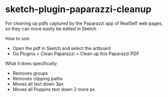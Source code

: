 # sketch-plugin-paparazzi-cleanup
For cleaning up pdfs captured by the Paparazzi app of RealSelf web pages, so they can more easily be edited in Sketch.

How to use:
  - Open the pdf in Sketch and select the artboard
  - Go Plugins > Clean Paparazzi > Clean up this Paparazzi PDF

What it does specifically:
  - Removes groups
  - Removes clipping paths
  - Moves all text down 3px
  - Moves all Poppins text down 2 more px
